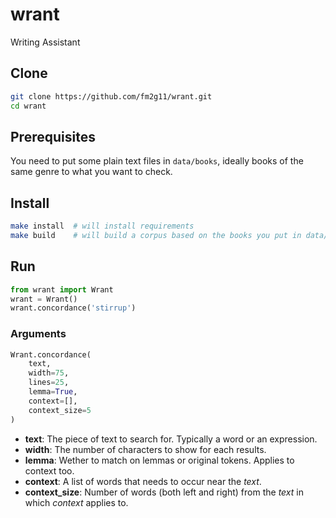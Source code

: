 # wrant
Writing Assistant

## Clone
```bash
git clone https://github.com/fm2g11/wrant.git
cd wrant
```

## Prerequisites
You need to put some plain text files in `data/books`, ideally books of the same genre to what you want to check.

## Install
```bash
make install  # will install requirements
make build    # will build a corpus based on the books you put in data/books
```

## Run
```python
from wrant import Wrant
wrant = Wrant()
wrant.concordance('stirrup')
```

### Arguments
```python
Wrant.concordance(
    text,
    width=75,
    lines=25,
    lemma=True,
    context=[],
    context_size=5
)
```

- **text**: The piece of text to search for. Typically a word or an expression.
- **width**: The number of characters to show for each results.
- **lemma**: Wether to match on lemmas or original tokens. Applies to context too.
- **context**: A list of words that needs to occur near the *text*.
- **context_size**: Number of words (both left and right) from the *text* in which *context* applies to.